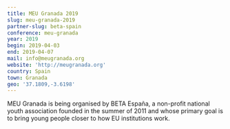 ```yaml
---
title: MEU Granada 2019
slug: meu-granada-2019
partner-slug: beta-spain
conference: meu-granada
year: 2019
begin: 2019-04-03
end: 2019-04-07
mail: info@meugranada.org
website: 'http://meugranada.org'
country: Spain
town: Granada
geo: '37.1809,-3.6198'
---
```

MEU Granada is being organised by BETA España, a non-profit national youth association founded in the summer of 2011 and whose primary goal is to bring young people closer to how EU institutions work.
